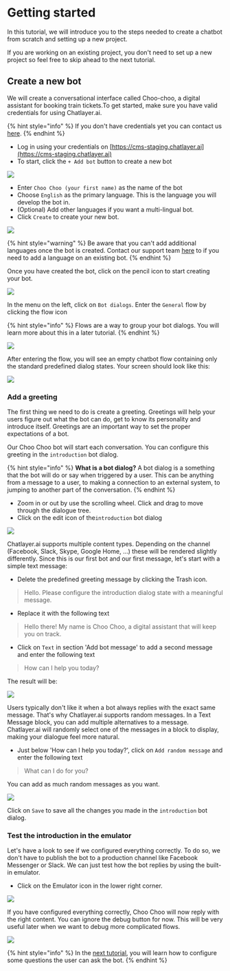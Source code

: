 # Getting started

In this tutorial, we will introduce you to the steps needed to create a chatbot from scratch and setting up a new project. 

If you are working on an existing project, you don't need to set up a new project so feel free to skip ahead to the next tutorial.

## Create a new bot

We will create a conversational interface called Choo-choo, a digital assistant for booking train tickets.To get started, make sure you have valid credentials for using Chatlayer.ai.

{% hint style="info" %}
If you don't have credentials yet you can contact us [here](https://www.chatlayer.ai/contact).
{% endhint %}

* Log in using your credentials on [https://cms-staging.chatlayer.ai](https://cms-staging.chatlayer.ai)
* To start, click the `+ Add bot` button to create a new bot

![](../.gitbook/assets/image%20%28196%29.png)

* Enter `Choo Choo (your first name)` as the name of the bot
* Choose `English` as the primary language. This is the language you will develop the bot in.
* \(Optional\) Add other languages if you want a multi-lingual bot.
* Click `Create` to create your new bot.

![](../.gitbook/assets/image%20%28133%29.png)

{% hint style="warning" %}
Be aware that you can't add additional languages once the bot is created. Contact our support team [here](https://chatlayer.zendesk.com/hc/en-us) to if you need to add a language on an existing bot.
{% endhint %}

Once you have created the bot, click on the pencil icon to start creating your bot.

![](../.gitbook/assets/image%20%28137%29.png)

In the menu on the left, click on `Bot dialogs`. Enter the `General` flow by clicking the flow icon 

{% hint style="info" %}
Flows are a way to group your bot dialogs. You will learn more about this in a later tutorial.
{% endhint %}

![](../.gitbook/assets/image%20%28186%29.png)

After entering the flow, you will see an empty chatbot flow containing only the standard predefined dialog states. Your screen should look like this:

![](../.gitbook/assets/image%20%28246%29.png)

### Add a greeting

The first thing we need to do is create a greeting. Greetings will help your users figure out what the bot can do, get to know its personality and introduce itself. Greetings are an important way to set the proper expectations of a bot.

Our Choo Choo bot will start each conversation. You can configure this greeting in the `introduction` bot dialog.

{% hint style="info" %}
**What is a bot dialog?** A bot dialog is a something that the bot will do or say when triggered by a user. This can be anything from a message to a user, to making a connection to an external system, to jumping to another part of the conversation.
{% endhint %}

* Zoom in or out by use the scrolling wheel. Click and drag to move through the dialogue tree.
* Click on the edit icon of the`introduction` bot dialog

![](../.gitbook/assets/image%20%28143%29.png)

Chatlayer.ai supports multiple content types. Depending on the channel \(Facebook, Slack, Skype, Google Home, ...\) these will be rendered slightly differently. Since this is our first bot and our first message, let's start with a simple text message:

* Delete the predefined greeting message by clicking the Trash icon.

> Hello. Please configure the introduction dialog state with a meaningful message.

* Replace it with the following text

> Hello there! My name is Choo Choo, a digital assistant that will keep you on track.

* Click on `Text`  in section 'Add bot message' to add a second message and enter the following text

> How can I help you today?

The result will be:

![](../.gitbook/assets/bot-message.png)

Users typically don't like it when a bot always replies with the exact same message. That's why Chatlayer.ai supports random messages. In a Text Message block, you can add multiple alternatives to a message. Chatlayer.ai will randomly select one of the messages in a block to display, making your dialogue feel more natural.

* Just below 'How can I help you today?', click on  `Add random message` and enter the following text

> What can I do for you?

You can add as much random messages as you want. 

![](../.gitbook/assets/image%20%2891%29.png)

Click on `Save` to save all the changes you made in the `introduction` bot dialog.

### Test the introduction in the emulator

Let's have a look to see if we configured everything correctly. To do so, we don't have to publish the bot to a production channel like Facebook Messenger or Slack. We can just test how the bot replies by using the built-in emulator.

* Click on the Emulator icon in the lower right corner.

![](../.gitbook/assets/image%20%2876%29.png)

If you have configured everything correctly, Choo Choo will now reply with the right content. You can ignore the debug button for now. This will be very useful later when we want to debug more complicated flows.

![](../.gitbook/assets/image%20%28228%29.png)

{% hint style="info" %}
In the [next tutorial](tutorial-adding-content.md), you will learn how to configure some questions the user can ask the bot.
{% endhint %}

